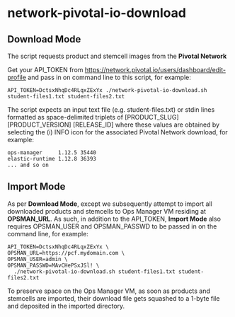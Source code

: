 # network-pivotal-io-download

## Download Mode

The script requests product and stemcell images from the **Pivotal Network**

Get your API_TOKEN from https://network.pivotal.io/users/dashboard/edit-profile and pass in on command line to this script, for example:

```
API_TOKEN=DctsxNhqDc4RLqxZExYx ./network-pivotal-io-download.sh student-files1.txt student-files2.txt
```

The script expects an input text file (e.g. student-files.txt) or stdin lines formatted as space-delimited triplets of [PRODUCT_SLUG] [PRODUCT_VERSION] [RELEASE_ID] where these values are obtained by selecting the (i) INFO icon for the associated Pivotal Network download, for example:

```
ops-manager     1.12.5 35440
elastic-runtime 1.12.8 36393
... and so on
```

## Import Mode

As per **Download Mode**, except we subsequently attempt to import all downloaded products and stemcells to Ops Manager VM residing at **OPSMAN_URL**.  As such, in addition to the API_TOKEN, **Import Mode** also requires OPSMAN_USER and OPSMAN_PASSWD to be passed in on the command line, for example:

```
API_TOKEN=DctsxNhqDc4RLqxZExYx \
OPSMAN_URL=https://pcf.mydomain.com \
OPSMAN_USER=admin \
OPSMAN_PASSWD=MAvCHePSxJSl! \
  ./network-pivotal-io-download.sh student-files1.txt student-files2.txt
```

To preserve space on the Ops Manager VM, as soon as products and stemcells are imported, their download file gets squashed to a 1-byte file and deposited in the imported directory.
